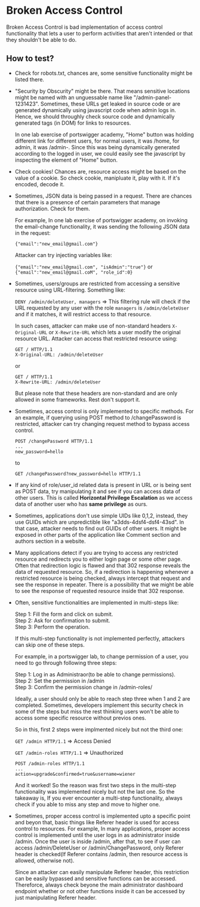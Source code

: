 # Broken Access Control
Broken Access Control is bad implementation of access control functionality that lets a user to perform activities that aren't intended or that they shouldn't be able to do.

## How to test?
* Check for robots.txt, chances are, some sensitive functionality might be listed there.

* "Security by Obscurity" might be there. That means sensitive locations might be named with an unguessable name like "/admin-panel-1231423". Sometimes, these URLs get leaked in source code or are generated dynamically using javascript code when admin logs in. Hence, we should throughly check source code and dynamically generated tags (in DOM) for links to resources. 
  
  In one lab exercise of portswigger academy, "Home" button was holding different link for different users, for normal users, it was /home, for admin, it was /admin-<something>. Since this was being dynamically generated according to the logged in user, we could easily see the javascript by inspecting the element of "Home" button.

* Check cookies! Chances are, resource access might be based on the value of a cookie. So check cookie, manipluate it, play with it. If it's encoded, decode it.

* Sometimes, JSON data is being passed in a request. There are chances that there is a presence of certain parameters that manage authorization. Check for them.

  For example, In one lab exercise of portswigger academy, on invoking the email-change functionality, it was sending the following JSON data in the request:

  ```{"email":"new_email@gmail.com"}```

  Attacker can try injecting variables like:

  ```{"email":"new_email@gmail.com", "isAdmin":"true"}``` or ```{"email":"new_email@gmail.coM", "role_id":0}```
  
* Sometimes, users/groups are restricted from accessing a sensitive resource using URL-filtering. Something like:
  
  ```DENY /admin/deleteUser, managers``` => This filtering rule will check if the URL requested by any user with the role ```managers``` is ```/admin/deleteUser``` and if it matches, it will restrict access to that resource.
    
  In such cases, attacker can make use of non-standard headers ```X-Original-URL``` or ```X-Rewrite-URL``` which lets a user modify the original resource URL. Attacker can access that restricted resource using:
    
  ```
  GET / HTTP/1.1
  X-Original-URL: /admin/deleteUser
  ```
    
  or
    
  ```
  GET / HTTP/1.1
  X-Rewrite-URL: /admin/deleteUser
  ```
    
  But please note that these headers are non-standard and are only allowed in some frameworks. Rest don't support it.

* Sometimes, access control is only implemented to specific methods. For an example, if querying using POST method to /changePassword is restricted, attacker can try changing request method to bypass access control.

  ```
  POST /changePassword HTTP/1.1
  ...
  new_password=hello
  ```
  
  to
  
  ```
  GET /changePassword?new_password=hello HTTP/1.1
  ```
  
* If any kind of role/user_id related data is present in URL or is being sent as POST data, try manipulating it and see if you can access data of other users. This is called **Horizontal Privilege Escalation** as we access data of another user who has **same privilege** as ours.

* Sometimes, applications don't use simple UIDs like 0,1,2, instead, they use GUIDs which are unpredictible like "a3dds-4dsf4-dsf4-43sd". In that case, attacker needs to find out GUIDs of other users. It might be exposed in other parts of the application like Comment section and authors section in a website.

* Many applications detect if you are trying to access any restricted resource and redirects you to either login page or some other page. Often that redirection logic is flawed and that 302 response reveals the data of requested resource. So, if a redirection is happening whenever a restricted resource is being checked, always intercept that request and see the response in repeater. There is a possibility that we might be able to see the response of requested resource inside that 302 response.

* Often, sensitive functionalities are implemented in multi-steps like:

  Step 1: Fill the form and click on submit.  
  Step 2: Ask for confirmation to submit.  
  Step 3: Perform the operation.  
  
  If this multi-step functionality is not implemented perfectly, attackers can skip one of these steps.
  
  For example, in a portswigger lab, to change permission of a user, you need to go through following three steps:
  
  Step 1: Log in as Administraor(to be able to change permissions).  
  Step 2: Set the permission in /admin  
  Step 3: Confirm the permission change in /admin-roles/  
  
  Ideally, a user should only be able to reach step three when 1 and 2 are completed. Sometimes, developers implement this security check in some of the steps but miss the rest thinking users won't be able to access some specific resource without previos ones.
  
  So in this, first 2 steps were implmented nicely but not the third one:
  
  ```GET /admin HTTP/1.1``` => Access Denied
  
  ```GET /admin-roles HTTP/1.1``` => Unauthorized
  
  ```
  POST /admin-roles HTTP/1.1
  ...
  action=upgrade&confirmed=true&username=wiener
  ```
  
  And it worked! So the reason was first two steps in the multi-step functionality was implemented nicely but not the last one. So the takeaway is, If you ever encounter a multi-step functionality, always check if you able to miss any step and move to higher one.
  
* Sometimes, proper access control is implemented upto a specific point and beyon that, basic things like Referer header is used for access control to resources. For example, In many applications, proper access control is implemented until the user logs in as administrator inside /admin. Once the user is inside /admin, after that, to see if user can access /admin/DeleteUser or /admin/ChangePassword, only Referer header is checked(If Referer contains /admin, then resource access is allowed, otherwise not).

  Since an attacker can easily manipulate Referer header, this restriction can be easily bypassed and sensitive functions can be accessed. Thereforce, always check beyone the main administrator dashboard endpoint whether or not other functions inside it can be accessed by just manipulating Referer header.
  
  
